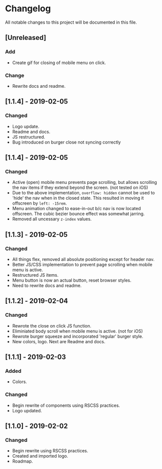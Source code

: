 # Changelog
All notable changes to this project will be documented in this file.

## [Unreleased]
### Add
- Create gif for closing of mobile menu on click.
### Change
- Rewrite docs and readme.

## [1.1.4] - 2019-02-05
### Changed
- Logo update.
- Readme and docs.
- JS restructured.
- Bug introduced on burger close not syncing correctly

## [1.1.4] - 2019-02-05
### Changed
- Active (open) mobile menu prevents page scrolling, but allows scrolling the nav items if they extend beyond the screen. (not tested on iOS)
- Due to the above implementation, `overflow: hidden` cannot be used to 'hide' the nav when in the closed state. This resulted in moving it offscreen by `left: -15rem`.
- Menu animation changed to ease-in-out b/c nav is now located offscreen. The cubic bezier bounce effect was somewhat jarring.
- Removed all uncessary `z-index` values.

## [1.1.3] - 2019-02-05
### Changed
- All things flex, removed all absolute positioning except for header nav.
- Better JS/CSS implementation to prevent page scrolling when mobile menu is active.
- Restructured JS items.
- Menu button is now an actual button, reset browser styles.
- Need to rewrite docs and readme.

## [1.1.2] - 2019-02-04
### Changed
- Rewrote the close on click JS function.
- Eliminiated body scroll when mobile menu is active. (not for iOS)
- Rewrote burger squeeze and incorporated 'regular' burger style.
- New colors, logo. Next are Readme and docs.

## [1.1.1] - 2019-02-03
### Added
- Colors.

### Changed
- Begin rewrite of components using RSCSS practices.
- Logo updated.

## [1.1.0] - 2019-02-02
### Changed
- Begin rewrite using RSCSS practices.
- Created and imported logo.
- Roadmap.